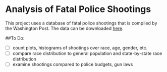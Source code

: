 # Analysis of Fatal Police Shootings
This project uses a database of fatal police shootings that is compiled by the Washington Post.
The data can be downloaded [here](https://raw.githubusercontent.com/washingtonpost/data-police-shootings/master/fatal-police-shootings-data.csv).

##To Do:
- [ ] count plots, histograms of shootings over race, age, gender, etc.
- [ ] compare race distribution to general population and state-by-state race distribution
- [ ] examine shootings compared to police budgets, gun laws